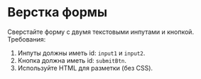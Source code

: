 # Верстка формы

Сверстайте форму с двумя текстовыми инпутами и кнопкой. Требования:
1. Инпуты должны иметь id: `input1` и `input2`.
2. Кнопка должна иметь id: `submitBtn`.
3. Используйте HTML для разметки (без CSS).